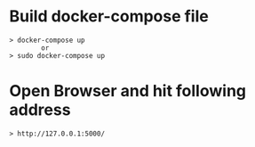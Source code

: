 # Build docker-compose file
    > docker-compose up 
            or 
    > sudo docker-compose up

# Open Browser and hit following address 
    > http://127.0.0.1:5000/
